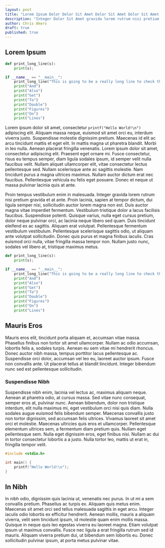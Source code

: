 ```yaml
---
layout: post
title: "Lorem Ipsum Dolor Dolor Sit Amet Dolor Sit Amet Dolor Sit Amet Dolor Sit Amet Sit Amet"
description: "Integer Dolor Sit Amet gravida lorem rutrum nisi pretium gravida et at ante"
author: Chris Akers
draft: true
published: true
---
```

## Lorem Ipsum

```python
def print_long_line(s):
    print(s);

if __name__ == "__main__":
    print_long_line("This is going to be a really long line to check that the scroll bar works on the code div tag so we can get the format right, but we need to make it long enough so that it scrolls on a wide page ")
    print("And")
    print("Also")
    print("Get")
    print("To")
    print("Double")
    print("Figures")
    print("On")
    print("Lines")
```

Lorem ipsum dolor sit amet, consectetur `printf("Hello World!\n")` adipiscing elit. Aliquam massa neque, euismod sit amet orci eu, interdum viverra justo. Suspendisse molestie dignissim pretium. Maecenas id elit ac arcu tincidunt mattis et eget elit. In mattis magna ut pharetra blandit. Morbi in leo nulla. Aenean placerat fringilla venenatis. Lorem ipsum dolor sit amet, consectetur adipiscing elit. Praesent eget ornare mi. Fusce consectetur, risus eu tempus semper, diam ligula sodales ipsum, id semper velit nulla faucibus velit. Nullam aliquet ullamcorper elit, vitae consectetur lectus pellentesque sed. Nullam scelerisque ante ac sagittis molestie. Nam tincidunt purus a magna ultrices maximus. Nullam auctor dictum erat nec faucibus. Pellentesque vehicula eu felis eget posuere. Donec et neque ut massa pulvinar lacinia quis at ante.

Proin tempus vestibulum enim in malesuada. Integer gravida lorem rutrum nisi pretium gravida et at ante. Proin lacinia, sapien at tempor dictum, dui ligula semper nisi, sollicitudin auctor lorem magna non est. Duis auctor magna vitae imperdiet fermentum. Vestibulum tristique dolor a lacus facilisis faucibus. Suspendisse potenti. Quisque varius, nulla eget cursus pretium, dolor neque pulvinar orci, ac lacinia neque libero sed quam. Duis tincidunt eleifend ex ac sagittis. Aliquam erat volutpat. Pellentesque fermentum vestibulum vestibulum. Pellentesque scelerisque sagittis odio, ut aliquam ante volutpat sollicitudin. Donec quis purus et magna finibus iaculis. Cras euismod orci nulla, vitae fringilla massa tempor non. Nullam justo nunc, sodales vel libero at, tristique maximus metus.

```python
def print_long_line(s):
    print(s);

if __name__ == "__main__":
    print_long_line("This is going to be a really long line to check that the scroll bar works on the code div tag so we can get the format right!")
    print("And")
    print("Also")
    print("Get")
    print("To")
    print("Double")
    print("Figures")
    print("On")
    print("Lines")
```

## Mauris Eros

Mauris eros elit, tincidunt porta aliquam et, accumsan vitae massa. Phasellus finibus non tortor sit amet ullamcorper. Nullam ac odio accumsan, lobortis felis a, sodales turpis. Aenean eu sem vitae mi hendrerit rhoncus. Donec auctor nibh massa, tempus porttitor lacus pellentesque ac. Suspendisse orci dolor, accumsan vel leo eu, laoreet auctor ipsum. Fusce non convallis ante. Ut placerat tellus at blandit tincidunt. Integer bibendum nunc sed est pellentesque sollicitudin.

### Suspendisse Nibh

Suspendisse nibh enim, lacinia vel lectus ac, maximus aliquam neque. Aenean at pharetra odio, at cursus massa. Sed vitae nunc consequat, semper eros at, pulvinar nunc. Aenean bibendum, dolor non tristique interdum, elit nulla maximus mi, eget vestibulum orci nisi quis diam. Nulla sodales augue euismod felis bibendum semper. Maecenas convallis justo non tortor dignissim, sed accumsan felis ultrices. Vivamus laoreet sit amet orci et molestie. Maecenas ultricies quis eros et ullamcorper. Pellentesque elementum ultrices sem, a fermentum diam pretium quis. Nullam eget pellentesque sem. Nulla eget dignissim eros, eget finibus nisi. Nullam ac dui in tortor consectetur lobortis a a justo. Nulla tortor leo, mattis ut erat in, fringilla tempor velit.

```c
#include <stdio.h>

int main() {
    printf("Hello World!\n");
}
```

## In Nibh

In nibh odio, dignissim quis lacinia ut, venenatis nec purus. In ut mi a sem convallis pretium. Phasellus ac turpis ex. Aliquam quis metus enim. Maecenas sit amet orci sed tellus malesuada sagittis in eget arcu. Integer iaculis odio lobortis ex efficitur hendrerit. Aenean mollis, mauris a aliquam viverra, velit sem tincidunt ipsum, id molestie quam enim mollis massa. Quisque in neque quis leo egestas viverra eu laoreet magna. Etiam volutpat ipsum ut maximus convallis. Fusce nec ligula a erat fringilla rutrum sed id mauris. Aliquam viverra pretium dui, ut bibendum sem lobortis eu. Donec sollicitudin pulvinar ipsum, at porta metus pulvinar vitae.